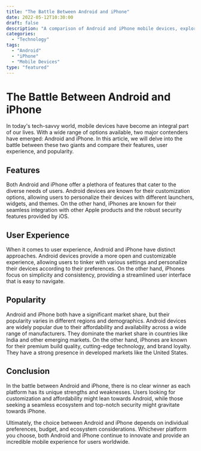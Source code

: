 ```yaml
--- 
title: "The Battle Between Android and iPhone"
date: 2022-05-12T10:30:00
draft: false
description: "A comparison of Android and iPhone mobile devices, exploring their features, user experience, and popularity."
categories:
  - "Technology"
tags:
  - "Android"
  - "iPhone"
  - "Mobile Devices"
type: "featured"
--- 
```


# The Battle Between Android and iPhone

In today's tech-savvy world, mobile devices have become an integral part of our lives. With a wide range of options available, two major contenders have emerged: Android and iPhone. In this article, we will delve into the battle between these two giants and compare their features, user experience, and popularity.

## Features

Both Android and iPhone offer a plethora of features that cater to the diverse needs of users. Android devices are known for their customization options, allowing users to personalize their devices with different launchers, widgets, and themes. On the other hand, iPhones are known for their seamless integration with other Apple products and the robust security features provided by iOS.

## User Experience

When it comes to user experience, Android and iPhone have distinct approaches. Android devices provide a more open and customizable experience, allowing users to tinker with various settings and personalize their devices according to their preferences. On the other hand, iPhones focus on simplicity and consistency, providing a streamlined user interface that is easy to navigate.

## Popularity

Android and iPhone both have a significant market share, but their popularity varies in different regions and demographics. Android devices are widely popular due to their affordability and availability across a wide range of manufacturers. They dominate the market share in countries like India and other emerging markets. On the other hand, iPhones are known for their premium build quality, cutting-edge technology, and brand loyalty. They have a strong presence in developed markets like the United States.

## Conclusion

In the battle between Android and iPhone, there is no clear winner as each platform has its unique strengths and weaknesses. Users looking for customization and affordability might lean towards Android, while those seeking a seamless ecosystem and top-notch security might gravitate towards iPhone.

Ultimately, the choice between Android and iPhone depends on individual preferences, budget, and ecosystem considerations. Whichever platform you choose, both Android and iPhone continue to innovate and provide an incredible mobile experience for users worldwide.
